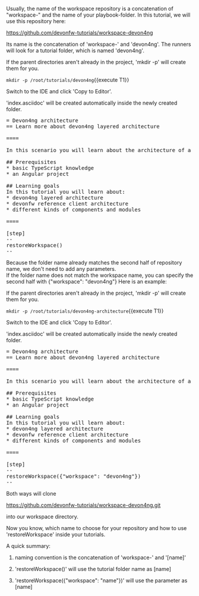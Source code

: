 Usually, the name of the workspace repository is a concatenation of &#34;workspace-&#34; and the name of your playbook-folder.
In this tutorial, we will use this repository here:

https://github.com/devonfw-tutorials/workspace-devon4ng

Its name is the concatenation of &#39;workspace-&#39; and &#39;devon4ng&#39;.
The runners will look for a tutorial folder, which is named &#39;devon4ng&#39;. 



If the parent directories aren't already in the project, 'mkdir -p' will create them for you. 

`mkdir -p /root/tutorials/devon4ng`{{execute T1}}

Switch to the IDE and click 'Copy to Editor'. 

'index.asciidoc' will be created automatically inside the newly created folder.

<pre class="file" data-filename="tutorials/devon4ng/index.asciidoc">
= Devon4ng architecture
== Learn more about devon4ng layered architecture  

====

In this scenario you will learn about the architecture of a devon4ng project.

## Prerequisites
* basic TypeScript knowledge
* an Angular project   

## Learning goals
In this tutorial you will learn about: 
* devon4ng layered architecture
* devonfw reference client architecture
* different kinds of components and modules

====

[step]
--
restoreWorkspace()
--
</pre>



 Because the folder name already matches the second half of repository name, we don&#39;t need to add any parameters.  
 If the folder name does not match the workspace name, you can specify the second half with {&#34;workspace&#34;: &#34;devon4ng&#34;}
 Here is an example:





If the parent directories aren't already in the project, 'mkdir -p' will create them for you. 

`mkdir -p /root/tutorials/devon4ng-architecture`{{execute T1}}

Switch to the IDE and click 'Copy to Editor'. 

'index.asciidoc' will be created automatically inside the newly created folder.

<pre class="file" data-filename="tutorials/devon4ng-architecture/index.asciidoc">
= Devon4ng architecture
== Learn more about devon4ng layered architecture  

====

In this scenario you will learn about the architecture of a devon4ng project.

## Prerequisites
* basic TypeScript knowledge
* an Angular project   

## Learning goals
In this tutorial you will learn about: 
* devon4ng layered architecture
* devonfw reference client architecture
* different kinds of components and modules

====

[step]
--
restoreWorkspace({&#34;workspace&#34;: &#34;devon4ng&#34;})
--
</pre>

Both ways will clone 

https://github.com/devonfw-tutorials/workspace-devon4ng.git

 into our workspace directory. 

Now you know, which name to choose for your repository and how to use &#39;restoreWorkspace&#39; inside your tutorials.

A quick summary: 

1) naming convention is the concatenation of &#39;workspace-&#39; and &#39;[name]&#39;

2) &#39;restoreWorkspace()&#39; will use the tutorial folder name as [name]

3) &#39;restoreWorkspace({&#34;workspace&#34;: &#34;name&#34;})&#39; will use the parameter as [name]
